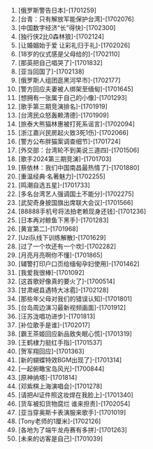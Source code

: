 
1. [俄罗斯警告日本]-[1701259]
1. [台青：只有解放军能保护台湾]-[1702076]
1. [中国数字经济“长”得快]-[1702300]
1. [独行侠2比0森林狼]-[1702124]
1. [让婚姻始于爱 让彩礼归于礼]-[1702026]
1. [18岁的仪式感是父母给的]-[1702110]
1. [那英把自己唱哭了]-[1701832]
1. [亚当回国了]-[1702138]
1. [俄罗斯人组团逛黑河早市]-[1702177]
1. [警方回应夫妻被人绑架至缅甸]-[1701645]
1. [想拥有一张属于自己的小像]-[1701293]
1. [歌手第三期竞演排名]-[1701919]
1. [台湾民众怒轰赖清德]-[1701909]
1. [旅泰大熊猫林惠被打死系谣言]-[1702094]
1. [浙江嘉兴民房起火致3死1伤]-[1702066]
1. [警方公布胖猫案调查细节]-[1701724]
1. [外交部：台湾轮不到美说三道四]-[1701506]
1. [歌手2024第三期竞演]-[1701703]
1. [蔡依林：我们中国南昌最热情了]-[1701880]
1. [重温经典·名著魅力]-[1702255]
1. [鸣潮自选五星]-[1701733]
1. [多名台湾艺人强调国土不能分]-[1702275]
1. [武契奇身披国旗出席联大会议]-[1701566]
1. [88888手机号将法拍老赖现身还钱]-[1701236]
1. [日本再对鲸鱼下黑手]-[1701283]
1. [黄宣第二]-[1701968]
1. [Uzi队线下训练解散]-[1701629]
1. [过了一个坎还有一个坎]-[1702282]
1. [月亮月亮啊你不懂]-[1701865]
1. [辅警打印户口页给缅甸孕妇使用]-[1701462]
1. [我爱我很棒]-[1701092]
1. [这首歌好像真的要火了]-[1700514]
1. [甘肃岷县遇特大冰雹]-[1702128]
1. [那些年父母对我们的错误认知]-[1701801]
1. [台岛周边演习最新视频画面]-[1701912]
1. [汪苏泷唱功进步]-[1701813]
1. [补位歌手是谁]-[1702017]
1. [霸王茶姬回应新品致失眠心慌]-[1701319]
1. [王鹤棣力挺红手指]-[1701537]
1. [贺军翔回应]-[1701363]
1. [新的蝴蝶特效BGM出现了]-[1701314]
1. [一起俯瞰宝岛风光]-[1700844]
1. [原神纳塔]-[1701814]
1. [邓紫棋上海演唱会]-[1701278]
1. [请把AI证件照这妆焊在我脸上]-[1701340]
1. [货车被扣货物腐烂 谁来担责]-[1702054]
1. [亚当穿奥斯卡表演服来歌手]-[1701019]
1. [Tony老师的1厘米]-[1702126]
1. [各地为了端午龙舟赛有多拼]-[1701263]
1. [未来的访客是自己]-[1701039]